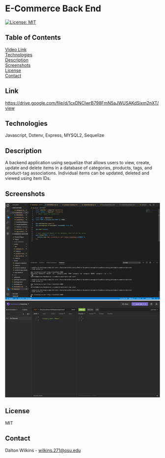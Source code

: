 # E-Commerce Back End

[![License: MIT](https://img.shields.io/badge/License-MIT-blue.svg)](https://opensource.org/licenses/MIT)

## Table of Contents
[Video Link](#Link)  
[Technologies](#Technologies)  
[Description](#Description)  
[Screenshots](#Screenshots)  
[License](#License)  
[Contact](#Contact)

## Link
 https://drive.google.com/file/d/1cxDNCIwrB798FmN5aJWUSAKdSjxm2nXT/view

## Technologies
Javascript, Dotenv, Express, MYSQL2, Sequelize

## Description
A backend application using sequelize that allows users to view, create, update and delete items in a database of categories, products, tags, and product-tag associations. Individual items can be updated, deleted and viewed using item IDs.

## Screenshots
![Screenshot 1](Assets/images/screenshot1.png)
![Screenshot 1](Assets/images/screenshot2.png)

## License
MIT

## Contact
Dalton Wilkins - [wilkins.271@osu.edu](mailto:wilkins.271@osu.edu)
